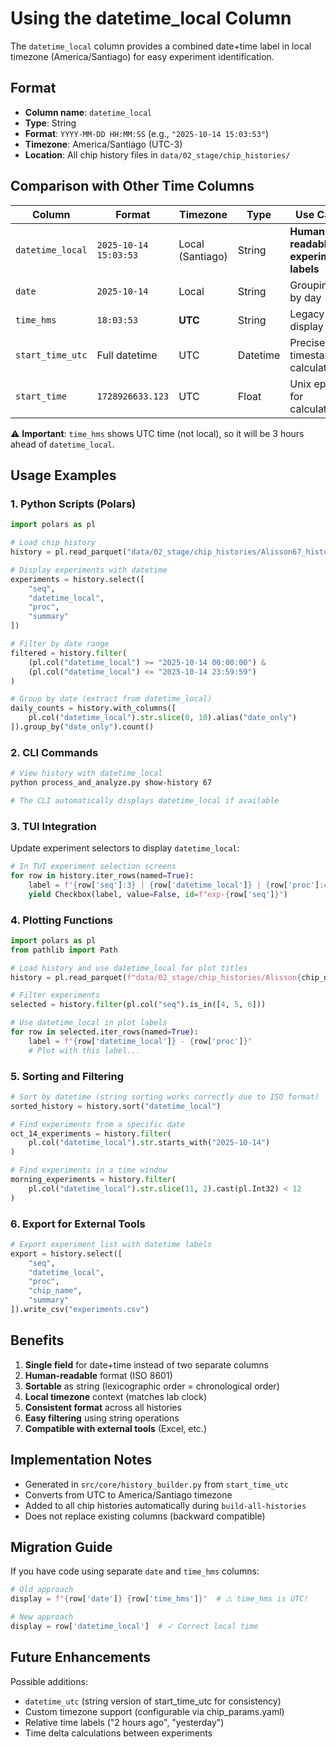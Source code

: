 # Using the datetime_local Column

The `datetime_local` column provides a combined date+time label in local timezone (America/Santiago) for easy experiment identification.

## Format

- **Column name**: `datetime_local`
- **Type**: String
- **Format**: `YYYY-MM-DD HH:MM:SS` (e.g., `"2025-10-14 15:03:53"`)
- **Timezone**: America/Santiago (UTC-3)
- **Location**: All chip history files in `data/02_stage/chip_histories/`

## Comparison with Other Time Columns

| Column | Format | Timezone | Type | Use Case |
|--------|--------|----------|------|----------|
| `datetime_local` | `2025-10-14 15:03:53` | Local (Santiago) | String | **Human-readable experiment labels** |
| `date` | `2025-10-14` | Local | String | Grouping by day |
| `time_hms` | `18:03:53` | **UTC** | String | Legacy time display |
| `start_time_utc` | Full datetime | UTC | Datetime | Precise timestamps, calculations |
| `start_time` | `1728926633.123` | UTC | Float | Unix epoch for calculations |

⚠️ **Important**: `time_hms` shows UTC time (not local), so it will be 3 hours ahead of `datetime_local`.

## Usage Examples

### 1. Python Scripts (Polars)

```python
import polars as pl

# Load chip history
history = pl.read_parquet("data/02_stage/chip_histories/Alisson67_history.parquet")

# Display experiments with datetime
experiments = history.select([
    "seq",
    "datetime_local",
    "proc",
    "summary"
])

# Filter by date range
filtered = history.filter(
    (pl.col("datetime_local") >= "2025-10-14 00:00:00") &
    (pl.col("datetime_local") <= "2025-10-14 23:59:59")
)

# Group by date (extract from datetime_local)
daily_counts = history.with_columns([
    pl.col("datetime_local").str.slice(0, 10).alias("date_only")
]).group_by("date_only").count()
```

### 2. CLI Commands

```bash
# View history with datetime_local
python process_and_analyze.py show-history 67

# The CLI automatically displays datetime_local if available
```

### 3. TUI Integration

Update experiment selectors to display `datetime_local`:

```python
# In TUI experiment selection screens
for row in history.iter_rows(named=True):
    label = f"{row['seq']:3} | {row['datetime_local']} | {row['proc']:4} | {row['summary'][:50]}"
    yield Checkbox(label, value=False, id=f"exp-{row['seq']}")
```

### 4. Plotting Functions

```python
import polars as pl
from pathlib import Path

# Load history and use datetime_local for plot titles
history = pl.read_parquet(f"data/02_stage/chip_histories/Alisson{chip_number}_history.parquet")

# Filter experiments
selected = history.filter(pl.col("seq").is_in([4, 5, 6]))

# Use datetime_local in plot labels
for row in selected.iter_rows(named=True):
    label = f"{row['datetime_local']} - {row['proc']}"
    # Plot with this label...
```

### 5. Sorting and Filtering

```python
# Sort by datetime (string sorting works correctly due to ISO format)
sorted_history = history.sort("datetime_local")

# Find experiments from a specific date
oct_14_experiments = history.filter(
    pl.col("datetime_local").str.starts_with("2025-10-14")
)

# Find experiments in a time window
morning_experiments = history.filter(
    pl.col("datetime_local").str.slice(11, 2).cast(pl.Int32) < 12
)
```

### 6. Export for External Tools

```python
# Export experiment list with datetime labels
export = history.select([
    "seq",
    "datetime_local",
    "proc",
    "chip_name",
    "summary"
]).write_csv("experiments.csv")
```

## Benefits

1. **Single field** for date+time instead of two separate columns
2. **Human-readable** format (ISO 8601)
3. **Sortable** as string (lexicographic order = chronological order)
4. **Local timezone** context (matches lab clock)
5. **Consistent format** across all histories
6. **Easy filtering** using string operations
7. **Compatible with external tools** (Excel, etc.)

## Implementation Notes

- Generated in `src/core/history_builder.py` from `start_time_utc`
- Converts from UTC to America/Santiago timezone
- Added to all chip histories automatically during `build-all-histories`
- Does not replace existing columns (backward compatible)

## Migration Guide

If you have code using separate `date` and `time_hms` columns:

```python
# Old approach
display = f"{row['date']} {row['time_hms']}"  # ⚠️ time_hms is UTC!

# New approach
display = row['datetime_local']  # ✓ Correct local time
```

## Future Enhancements

Possible additions:
- `datetime_utc` (string version of start_time_utc for consistency)
- Custom timezone support (configurable via chip_params.yaml)
- Relative time labels ("2 hours ago", "yesterday")
- Time delta calculations between experiments
